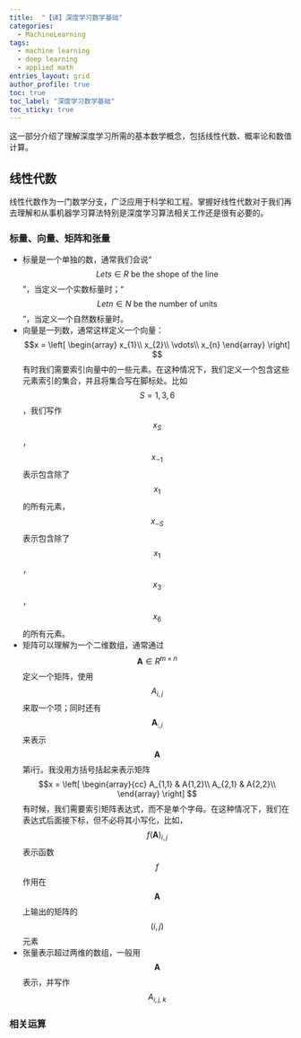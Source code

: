 ```yaml
---
title:  "【译】深度学习数学基础"
categories:
  - MachineLearning
tags: 
  - machine learning
  - deep learning
  - applied math
entries_layout: grid
author_profile: true
toc: true
toc_label: "深度学习数学基础"
toc_sticky: true
---
```

这一部分介绍了理解深度学习所需的基本数学概念，包括线性代数、概率论和数值计算。

## 线性代数

线性代数作为一门数学分支，广泛应用于科学和工程。掌握好线性代数对于我们再去理解和从事机器学习算法特别是深度学习算法相关工作还是很有必要的。

### 标量、向量、矩阵和张量

- 标量是一个单独的数，通常我们会说“$$Let s\in{R}\text{ be the shope of the line}$$”，当定义一个实数标量时；“$$Let n\in{N}\text{ be the number of units}$$”，当定义一个自然数标量时。
- 向量是一列数，通常这样定义一个向量：
  $$x = \left[
  \begin{array}
    x_{1}\\
    x_{2}\\
    \vdots\\
    x_{n}
  \end{array}
  \right] $$
  有时我们需要索引向量中的一些元素。在这种情况下，我们定义一个包含这些元素索引的集合，并且将集合写在脚标处。比如$$S={1,3,6}$$，我们写作$$x_{S}$$，$$x_{-1}$$表示包含除了$$x_{1}$$的所有元素，$$x_{-S}$$表示包含除了$$x_{1}$$，$$x_{3}$$，$$x_{6}$$的所有元素。
- 矩阵可以理解为一个二维数组，通常通过$$\boldsymbol{A}\in{R^{m\times{n}}}$$定义一个矩阵，使用$$A_{i,j}$$来取一个项；同时还有$$\boldsymbol{A}_{:,i}$$
  来表示$$\boldsymbol{A}$$第i行。我没用方括号括起来表示矩阵
  $$x = \left[
  \begin{array}{cc}
    A_{1,1} & A{1,2}\\
    A_{2,1} & A{2,2}\\
  \end{array}
  \right] $$
  有时候，我们需要索引矩阵表达式，而不是单个字母。在这种情况下，我们在表达式后面接下标，但不必将其小写化，比如，$$f(\boldsymbol{A})_{i,j}$$表示函数$$f$$作用在$$\boldsymbol{A}$$上输出的矩阵的$$(i,j)$$元素
- 张量表示超过两维的数组，一般用$$\mathbf{A}$$表示，并写作$$\mathit{A_{i,j,k}}$$

### 相关运算

